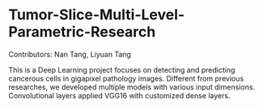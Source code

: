 # Tumor-Slice-Multi-Level-Parametric-Research
Contributors: Nan Tang, Liyuan Tang

This is a Deep Learning project focuses on detecting and predicting cancerous cells in gigapixel pathology images. Different from previous researches, we developed multiple models with various input dimensions. Convolutional layers applied VGG16 with customized dense layers. 
